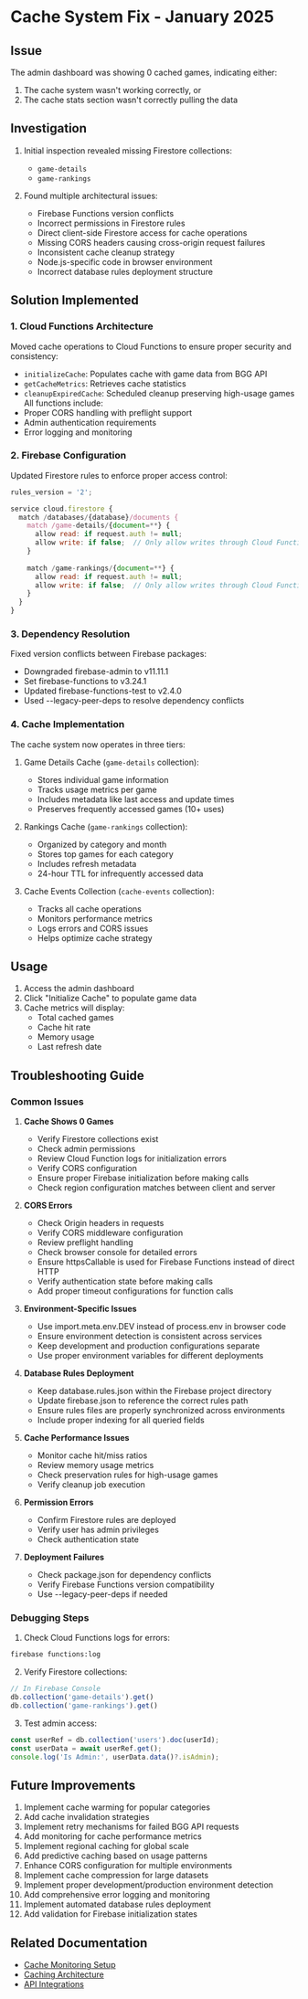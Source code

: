 # Cache System Fix - January 2025

## Issue
The admin dashboard was showing 0 cached games, indicating either:
1. The cache system wasn't working correctly, or
2. The cache stats section wasn't correctly pulling the data

## Investigation
1. Initial inspection revealed missing Firestore collections:
   - `game-details`
   - `game-rankings`

2. Found multiple architectural issues:
   - Firebase Functions version conflicts
   - Incorrect permissions in Firestore rules
   - Direct client-side Firestore access for cache operations
   - Missing CORS headers causing cross-origin request failures
   - Inconsistent cache cleanup strategy
   - Node.js-specific code in browser environment
   - Incorrect database rules deployment structure

## Solution Implemented

### 1. Cloud Functions Architecture
Moved cache operations to Cloud Functions to ensure proper security and consistency:
- `initializeCache`: Populates cache with game data from BGG API
- `getCacheMetrics`: Retrieves cache statistics
- `cleanupExpiredCache`: Scheduled cleanup preserving high-usage games
All functions include:
- Proper CORS handling with preflight support
- Admin authentication requirements
- Error logging and monitoring

### 2. Firebase Configuration
Updated Firestore rules to enforce proper access control:
```javascript
rules_version = '2';

service cloud.firestore {
  match /databases/{database}/documents {
    match /game-details/{document=**} {
      allow read: if request.auth != null;
      allow write: if false;  // Only allow writes through Cloud Functions
    }
    
    match /game-rankings/{document=**} {
      allow read: if request.auth != null;
      allow write: if false;  // Only allow writes through Cloud Functions
    }
  }
}
```

### 3. Dependency Resolution
Fixed version conflicts between Firebase packages:
- Downgraded firebase-admin to v11.11.1
- Set firebase-functions to v3.24.1
- Updated firebase-functions-test to v2.4.0
- Used --legacy-peer-deps to resolve dependency conflicts

### 4. Cache Implementation
The cache system now operates in three tiers:
1. Game Details Cache (`game-details` collection):
   - Stores individual game information
   - Tracks usage metrics per game
   - Includes metadata like last access and update times
   - Preserves frequently accessed games (10+ uses)

2. Rankings Cache (`game-rankings` collection):
   - Organized by category and month
   - Stores top games for each category
   - Includes refresh metadata
   - 24-hour TTL for infrequently accessed data

3. Cache Events Collection (`cache-events` collection):
   - Tracks all cache operations
   - Monitors performance metrics
   - Logs errors and CORS issues
   - Helps optimize cache strategy

## Usage
1. Access the admin dashboard
2. Click "Initialize Cache" to populate game data
3. Cache metrics will display:
   - Total cached games
   - Cache hit rate
   - Memory usage
   - Last refresh date

## Troubleshooting Guide

### Common Issues

1. **Cache Shows 0 Games**
   - Verify Firestore collections exist
   - Check admin permissions
   - Review Cloud Function logs for initialization errors
   - Verify CORS configuration
   - Ensure proper Firebase initialization before making calls
   - Check region configuration matches between client and server

2. **CORS Errors**
   - Check Origin headers in requests
   - Verify CORS middleware configuration
   - Review preflight handling
   - Check browser console for detailed errors
   - Ensure httpsCallable is used for Firebase Functions instead of direct HTTP
   - Verify authentication state before making calls
   - Add proper timeout configurations for function calls

3. **Environment-Specific Issues**
   - Use import.meta.env.DEV instead of process.env in browser code
   - Ensure environment detection is consistent across services
   - Keep development and production configurations separate
   - Use proper environment variables for different deployments

4. **Database Rules Deployment**
   - Keep database.rules.json within the Firebase project directory
   - Update firebase.json to reference the correct rules path
   - Ensure rules files are properly synchronized across environments
   - Include proper indexing for all queried fields

3. **Cache Performance Issues**
   - Monitor cache hit/miss ratios
   - Review memory usage metrics
   - Check preservation rules for high-usage games
   - Verify cleanup job execution

2. **Permission Errors**
   - Confirm Firestore rules are deployed
   - Verify user has admin privileges
   - Check authentication state

3. **Deployment Failures**
   - Check package.json for dependency conflicts
   - Verify Firebase Functions version compatibility
   - Use --legacy-peer-deps if needed

### Debugging Steps

1. Check Cloud Functions logs for errors:
```bash
firebase functions:log
```

2. Verify Firestore collections:
```javascript
// In Firebase Console
db.collection('game-details').get()
db.collection('game-rankings').get()
```

3. Test admin access:
```javascript
const userRef = db.collection('users').doc(userId);
const userData = await userRef.get();
console.log('Is Admin:', userData.data()?.isAdmin);
```

## Future Improvements
1. Implement cache warming for popular categories
2. Add cache invalidation strategies
3. Implement retry mechanisms for failed BGG API requests
4. Add monitoring for cache performance metrics
5. Implement regional caching for global scale
6. Add predictive caching based on usage patterns
7. Enhance CORS configuration for multiple environments
8. Implement cache compression for large datasets
9. Implement proper development/production environment detection
10. Add comprehensive error logging and monitoring
11. Implement automated database rules deployment
12. Add validation for Firebase initialization states

## Related Documentation
- [Cache Monitoring Setup](./cache_monitoring_setup.md)
- [Caching Architecture](./caching_architecture.md)
- [API Integrations](./api_integrations.md)
